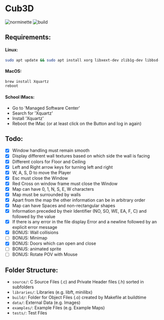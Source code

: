 # Cub3D
![norminette](https://github.com/Eduard953/Cub3D/workflows/Norm-Check/badge.svg) ![build](https://github.com/Eduard953/Cub3D/workflows/Build/badge.svg)

## Requirements:

#### Linux:
```bash
sudo apt update && sudo apt install xorg libxext-dev zlib1g-dev libbsd-dev
```
#### MacOS:
```bash
brew install Xquartz
reboot
```
#### School IMacs:
- Go to 'Managed Software Center'
- Search for 'Xquartz'
- Install 'Xquartz'
- Reboot the IMac (or at least click on the Button and log in again)


## Todo:

- [X] Window handling must remain smooth
- [X] Display different wall textures based on which side the wall is facing
- [X] Different colors for Floor and Ceiling
- [X] Left and Right arrow keys for turning left and right
- [X] W, A, S, D to move the Player
- [X] Esc must close the Window
- [X] Red Cross on window frame must close the Window
- [X] Map can have 0, 1, N, S, E, W characters
- [X] Map must be surrounded by walls
- [X] Apart from the map the other information can be in arbitrary order
- [X] Map can have Spaces and non-rectangular shapes
- [X] Information preceded by their Identifier (NO, SO, WE, EA, F, C) and followed by the value
- [X] If there is any error in the file display Error and a newline followed by an explicit error message
- [X] BONUS: Wall collisions
- [ ] BONUS: Minimap
- [X] BONUS: Doors which can open and close
- [ ] BONUS: animated sprite
- [ ] BONUS: Rotate POV with Mouse

## Folder Structure:
- `source/`: C Source Files (.c) and Private Header files (.h) sorted in subfolders
- `libraries/`: Libraries (e.g. libft, minilibx)
- `build/`: Folder for Object Files (.o) created by Makefile at buildtime
- `data/`: External Data (e.g. Images)
- `examples/`: Example Files (e.g. Example Maps)
- `tests/`: Test Files
